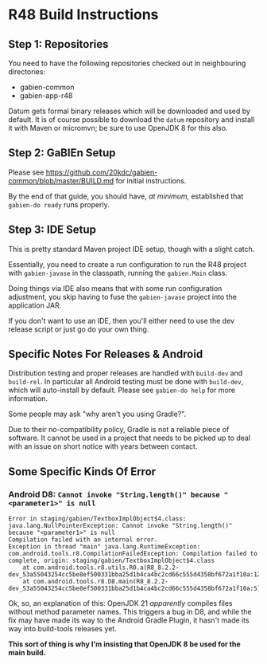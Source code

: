 # R48 Build Instructions

## Step 1: Repositories

You need to have the following repositories checked out in neighbouring directories:

* gabien-common
* gabien-app-r48

Datum gets formal binary releases which will be downloaded and used by default. It is of course possible to download the `datum` repository and install it with Maven or micromvn; be sure to use OpenJDK 8 for this also.

## Step 2: GaBIEn Setup

Please see <https://github.com/20kdc/gabien-common/blob/master/BUILD.md> for initial instructions.

By the end of that guide, you should have, _at minimum,_ established that `gabien-do ready` runs properly.

## Step 3: IDE Setup

This is pretty standard Maven project IDE setup, though with a slight catch.

Essentially, you need to create a run configuration to run the R48 project with `gabien-javase` in the classpath, running the `gabien.Main` class.

Doing things via IDE also means that with some run configuration adjustment, you skip having to fuse the `gabien-javase` project into the application JAR.

If you don't want to use an IDE, then you'll either need to use the dev release script or just go do your own thing.

## Specific Notes For Releases & Android

Distribution testing and proper releases are handled with `build-dev` and `build-rel`. In particular all Android testing must be done with `build-dev`, which will auto-install by default. Please see `gabien-do help` for more information.

Some people may ask "why aren't you using Gradle?".

Due to their no-compatibility policy, Gradle is not a reliable piece of software. It cannot be used in a project that needs to be picked up to deal with an issue on short notice with years between contact.

## Some Specific Kinds Of Error

### Android D8: `Cannot invoke "String.length()" because "<parameter1>" is null`

```
Error in staging/gabien/TextboxImplObject$4.class:
java.lang.NullPointerException: Cannot invoke "String.length()" because "<parameter1>" is null
Compilation failed with an internal error.
Exception in thread "main" java.lang.RuntimeException: com.android.tools.r8.CompilationFailedException: Compilation failed to complete, origin: staging/gabien/TextboxImplObject$4.class
	at com.android.tools.r8.utils.R0.a(R8_8.2.2-dev_53a55043254cc5be8ef500331bba25d1b4ca4bc2cd66c555d4358bf672a1f10a:126)
	at com.android.tools.r8.D8.main(R8_8.2.2-dev_53a55043254cc5be8ef500331bba25d1b4ca4bc2cd66c555d4358bf672a1f10a:5)
```

Ok, so, an explanation of this: OpenJDK 21 _apparently_ compiles files without method parameter names. This triggers a bug in D8, and while the fix may have made its way to the Android Gradle Plugin, it hasn't made its way into build-tools releases yet.

**This sort of thing is why I'm insisting that OpenJDK 8 be used for the main build.**
